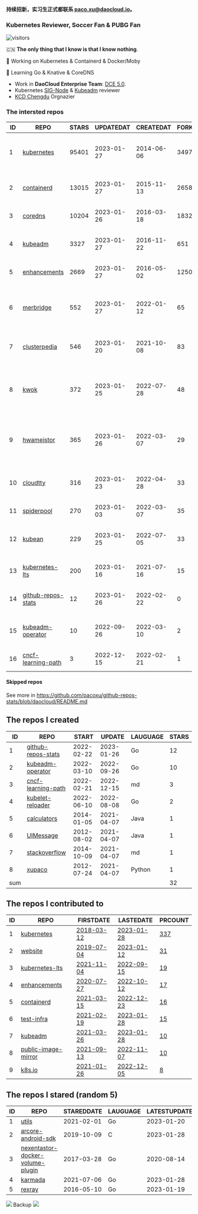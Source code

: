 **持续招新，实习生正式都联系 paco.xu@daocloud.io。**

### Kubernetes Reviewer, Soccer Fan & PUBG Fan
![visitors](https://visitor-badge.glitch.me/badge?page_id=pacoxu.pacoxu&left_color=green&right_color=red)
 
 🇨🇳 **The only thing that I know is that I know nothing**. 
 
 🔭 Working on Kubernetes & Containerd & Docker/Moby
 
 🌱 Learning Go & Knative & CoreDNS

- Work in **DaoCloud Enterprise Team**: [DCE 5.0](https://www.daocloud.io/dce_5.0).
- Kubernetes [SIG-Node](https://github.com/kubernetes/community/blob/master/sig-node/README.md) & [Kubeadm](https://github.com/kubernetes/kubeadm/) reviewer
- [KCD Chengdu](https://community.cncf.io/kcd-chengdu/) Orgnazier


<!--START_SECTION:github_repos-->
### The intersted repos
| ID |                                REPO                                | STARS | UPDATEDAT  | CREATEDAT  | FORKSCOUNT |                                  DESCRIPTIONS                                  |
|----|--------------------------------------------------------------------|-------|------------|------------|------------|--------------------------------------------------------------------------------|
|  1 | [kubernetes](https://github.com/kubernetes/kubernetes)             | 95401 | 2023-01-27 | 2014-06-06 |      34970 | Production-Grade Container Scheduling and Management                           |
|  2 | [containerd](https://github.com/containerd/containerd)             | 13015 | 2023-01-27 | 2015-11-13 |       2658 | An open and reliable container runtime                                         |
|  3 | [coredns](https://github.com/coredns/coredns)                      | 10204 | 2023-01-26 | 2016-03-18 |       1832 | CoreDNS is a DNS server that chains plugins                                    |
|  4 | [kubeadm](https://github.com/kubernetes/kubeadm)                   |  3327 | 2023-01-27 | 2016-11-22 |        651 | Aggregator for issues filed against kubeadm                                    |
|  5 | [enhancements](https://github.com/kubernetes/enhancements)         |  2669 | 2023-01-27 | 2016-05-02 |       1250 | Enhancements tracking repo for Kubernetes                                      |
|  6 | [merbridge](https://github.com/merbridge/merbridge)                |   552 | 2023-01-27 | 2022-01-12 |         65 | Use eBPF to speed up your Service Mesh like crossing an Einstein-Rosen Bridge. |
|  7 | [clusterpedia](https://github.com/clusterpedia-io/clusterpedia)    |   546 | 2023-01-20 | 2021-10-08 |         83 | The Encyclopedia of Kubernetes clusters                                        |
|  8 | [kwok](https://github.com/kubernetes-sigs/kwok)                    |   372 | 2023-01-25 | 2022-07-28 |         48 | Kubernetes WithOut Kubelet -  Simulates thousands of Nodes and Clusters.       |
|  9 | [hwameistor](https://github.com/hwameistor/hwameistor)             |   365 | 2023-01-26 | 2022-03-07 |         29 | Hwameistor is an HA local storage system for cloud-native stateful workloads.  |
| 10 | [cloudtty](https://github.com/cloudtty/cloudtty)                   |   316 | 2023-01-23 | 2022-04-28 |         33 | A Friendly Kubernetes CloudShell (Web Terminal) !                              |
| 11 | [spiderpool](https://github.com/spidernet-io/spiderpool)           |   270 | 2023-01-03 | 2022-03-07 |         35 | kubernetes ipam                                                                |
| 12 | [kubean](https://github.com/kubean-io/kubean)                      |   229 | 2023-01-25 | 2022-07-05 |         33 |  :seedling: Kubernetes lifecycle management operator based on kubespray.       |
| 13 | [kubernetes-lts](https://github.com/klts-io/kubernetes-lts)        |   200 | 2023-01-16 | 2021-07-16 |         15 | Kubernetes LTS(long term support)                                              |
| 14 | [github-repos-stats](https://github.com/pacoxu/github-repos-stats) |    12 | 2023-01-26 | 2022-02-22 |          0 | Collect Repos Star/Fork/Watch Counts Everyday                                  |
| 15 | [kubeadm-operator](https://github.com/pacoxu/kubeadm-operator)     |    10 | 2022-09-26 | 2022-03-10 |          2 | Test work on the design of kubeadm operator                                    |
| 16 | [cncf-learning-path](https://github.com/pacoxu/cncf-learning-path) |     3 | 2022-12-15 | 2022-02-21 |          1 | record my learning CNCF related path                                           |



#### Skipped repos
<!--END_SECTION:github_repos-->
See more in https://github.com/pacoxu/github-repos-stats/blob/daocloud/README.md


<!--START_SECTION:my_github-->
## The repos I created
| ID  |                                REPO                                |   START    |   UPDATE   | LAUGUAGE | STARS |
|-----|--------------------------------------------------------------------|------------|------------|----------|-------|
|   1 | [github-repos-stats](https://github.com/pacoxu/github-repos-stats) | 2022-02-22 | 2023-01-26 | Go       |    12 |
|   2 | [kubeadm-operator](https://github.com/pacoxu/kubeadm-operator)     | 2022-03-10 | 2022-09-26 | Go       |    10 |
|   3 | [cncf-learning-path](https://github.com/pacoxu/cncf-learning-path) | 2022-02-21 | 2022-12-15 | md       |     3 |
|   4 | [kubelet-reloader](https://github.com/pacoxu/kubelet-reloader)     | 2022-06-10 | 2022-08-08 | Go       |     2 |
|   5 | [calculators](https://github.com/pacoxu/calculators)               | 2014-01-05 | 2021-04-07 | Java     |     1 |
|   6 | [UIMessage](https://github.com/pacoxu/UIMessage)                   | 2012-08-02 | 2021-04-07 | Java     |     1 |
|   7 | [stackoverflow](https://github.com/pacoxu/stackoverflow)           | 2014-10-09 | 2021-04-07 | md       |     1 |
|   8 | [xupaco](https://github.com/pacoxu/xupaco)                         | 2012-07-24 | 2021-04-07 | Python   |     1 |
| sum |                                                                    |            |            |          |    32 |

## The repos I contributed to
| ID |                                  REPO                                  |                               FIRSTDATE                               |                               LASTEDATE                                |                                        PRCOUNT                                        |
|----|------------------------------------------------------------------------|-----------------------------------------------------------------------|------------------------------------------------------------------------|---------------------------------------------------------------------------------------|
|  1 | [kubernetes](https://github.com/kubernetes/kubernetes)                 | [2018-03-12](https://github.com/kubernetes/kubernetes/pull/61040)     | [2023-01-28](https://github.com/kubernetes/kubernetes/pull/115374)     | [337](https://github.com/kubernetes/kubernetes/pulls?q=is%3Apr+author%3Apacoxu)       |
|  2 | [website](https://github.com/kubernetes/website)                       | [2019-07-04](https://github.com/kubernetes/website/pull/15285)        | [2023-01-12](https://github.com/kubernetes/website/pull/38900)         | [31](https://github.com/kubernetes/website/pulls?q=is%3Apr+author%3Apacoxu)           |
|  3 | [kubernetes-lts](https://github.com/klts-io/kubernetes-lts)            | [2021-11-04](https://github.com/klts-io/kubernetes-lts/pull/94)       | [2022-09-15](https://github.com/klts-io/kubernetes-lts/pull/174)       | [19](https://github.com/klts-io/kubernetes-lts/pulls?q=is%3Apr+author%3Apacoxu)       |
|  4 | [enhancements](https://github.com/kubernetes/enhancements)             | [2020-07-27](https://github.com/kubernetes/enhancements/pull/1907)    | [2022-10-12](https://github.com/kubernetes/enhancements/pull/3612)     | [17](https://github.com/kubernetes/enhancements/pulls?q=is%3Apr+author%3Apacoxu)      |
|  5 | [containerd](https://github.com/containerd/containerd)                 | [2021-03-15](https://github.com/containerd/containerd/pull/5200)      | [2022-12-23](https://github.com/containerd/containerd/pull/7863)       | [16](https://github.com/containerd/containerd/pulls?q=is%3Apr+author%3Apacoxu)        |
|  6 | [test-infra](https://github.com/kubernetes/test-infra)                 | [2021-02-19](https://github.com/kubernetes/test-infra/pull/20909)     | [2023-01-28](https://github.com/kubernetes/test-infra/pull/28574)      | [15](https://github.com/kubernetes/test-infra/pulls?q=is%3Apr+author%3Apacoxu)        |
|  7 | [kubeadm](https://github.com/kubernetes/kubeadm)                       | [2021-03-26](https://github.com/kubernetes/kubeadm/pull/2421)         | [2023-01-28](https://github.com/kubernetes/kubeadm/pull/2807)          | [10](https://github.com/kubernetes/kubeadm/pulls?q=is%3Apr+author%3Apacoxu)           |
|  8 | [public-image-mirror](https://github.com/DaoCloud/public-image-mirror) | [2021-09-13](https://github.com/DaoCloud/public-image-mirror/pull/13) | [2022-11-07](https://github.com/DaoCloud/public-image-mirror/pull/260) | [10](https://github.com/DaoCloud/public-image-mirror/pulls?q=is%3Apr+author%3Apacoxu) |
|  9 | [k8s.io](https://github.com/kubernetes/k8s.io)                         | [2021-01-26](https://github.com/kubernetes/k8s.io/pull/1577)          | [2022-12-05](https://github.com/kubernetes/k8s.io/pull/4520)           | [8](https://github.com/kubernetes/k8s.io/pulls?q=is%3Apr+author%3Apacoxu)             |

## The repos I stared (random 5)
| ID |                                              REPO                                               | STAREDDATE | LAUGUAGE | LATESTUPDATE |
|----|-------------------------------------------------------------------------------------------------|------------|----------|--------------|
|  1 | [utils](https://github.com/kubernetes/utils)                                                    | 2021-02-01 | Go       | 2023-01-20   |
|  2 | [arcore-android-sdk](https://github.com/google-ar/arcore-android-sdk)                           | 2019-10-09 | C        | 2023-01-28   |
|  3 | [nexentastor-docker-volume-plugin](https://github.com/Nexenta/nexentastor-docker-volume-plugin) | 2017-03-28 | Go       | 2020-08-14   |
|  4 | [karmada](https://github.com/karmada-io/karmada)                                                | 2021-07-06 | Go       | 2023-01-28   |
|  5 | [rexray](https://github.com/rexray/rexray)                                                      | 2016-05-10 | Go       | 2023-01-19   |

<!--END_SECTION:my_github-->

<a href="https://pacoxu.wordpress.com/">
  <img align="left" src="https://github-readme-stats.vercel.app/api?username=pacoxu&show_icons=true" />
</a>

Backup ![](https://komarev.com/ghpvc/?username=pacoxu)

